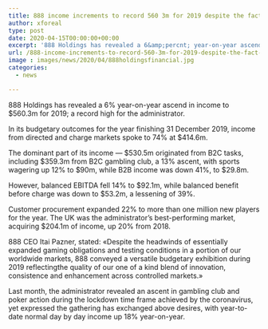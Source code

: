 ```yaml
---
title: 888 income increments to record 560 3m for 2019 despite the fact that benefit falls
author: xforeal 
type: post
date: 2020-04-15T00:00:00+00:00
excerpt: '888 Holdings has revealed a 6&amp;percnt; year-on-year ascend in income to $560 '
url: /888-income-increments-to-record-560-3m-for-2019-despite-the-fact-that-benefit-falls/
image : images/news/2020/04/888holdingsfinancial.jpg
categories:
  - news

---
```

888 Holdings has revealed a 6&percnt; year-on-year ascend in income to $560.3m for 2019; a record high for the administrator. 

In its budgetary outcomes for the year finishing 31 December 2019, income from directed and charge markets spoke to 74&percnt; at $414.6m. 

The dominant part of its income &#8212; $530.5m originated from B2C tasks, including $359.3m from B2C gambling club, a 13&percnt; ascent, with sports wagering up 12&percnt; to $90m, while B2B income was down 41&percnt;, to $29.8m. 

However, balanced EBITDA fell 14&percnt; to $92.1m, while balanced benefit before charge was down to $53.2m, a lessening of 39&percnt;. 

Customer procurement expanded 22&percnt; to more than one million new players for the year. The UK was the administrator&#8217;s best-performing market, acquiring $204.1m of income, up 20&percnt; from 2018. 

888 CEO Itai Pazner, stated: &#171;Despite the headwinds of essentially expanded gaming obligations and testing conditions in a portion of our worldwide markets, 888 conveyed a versatile budgetary exhibition during 2019 reflectingthe quality of our one of a kind blend of innovation, consistence and enhancement across controlled markets.&#187; 

Last month, the administrator revealed an ascent in gambling club and poker action during the lockdown time frame achieved by the coronavirus, yet expressed the gathering has exchanged above desires, with year-to-date normal day by day income up 18&percnt; year-on-year.